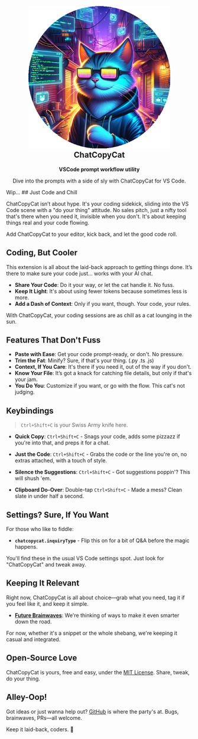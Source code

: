 <h2 align="center"><img src="images/out.png" height="384"><br>ChatCopyCat</h2>
<p align="center"><strong>VSCode prompt workflow utility </strong></p>


<p align="center">Dive into the prompts with a side of sly with ChatCopyCat for VS Code.</strong></p>
Wip...
## Just Code and Chill

ChatCopyCat isn’t about hype. It's your coding sidekick, sliding into the VS Code scene with a "do your thing" attitude. No sales pitch, just a nifty tool that's there when you need it, invisible when you don't. It's about keeping things real and your code flowing.

Add ChatCopyCat to your editor, kick back, and let the good code roll.

## Coding, But Cooler

This extension is all about the laid-back approach to getting things done. It’s there to make sure your code just... works with your AI chat.

- **Share Your Code**: Do it your way, or let the cat handle it. No fuss.
- **Keep It Light**: It's about using fewer tokens because sometimes less is more.
- **Add a Dash of Context**: Only if you want, though. Your code, your rules.

With ChatCopyCat, your coding sessions are as chill as a cat lounging in the sun.

## Features That Don't Fuss
- **Paste with Ease**: Get your code prompt-ready, or don't. No pressure.
- **Trim the Fat**: Minify? Sure, if that's your thing. (.py .ts .js)
- **Context, If You Care**: It's there if you need it, out of the way if you don't.
- **Know Your File**: It’s got a knack for catching file details, but only if that's your jam.
- **You Do You**: Customize if you want, or go with the flow. This cat's not judging.

## Keybindings
>`Ctrl+Shift+C` is your Swiss Army knife here.

- **Quick Copy**: `Ctrl+Shift+C` - Snags your code, adds some pizzazz if you're into that, and preps it for a chat.

- **Just the Code**: `Ctrl+Shift+C` - Grabs the code or the line you're on, no extras attached, with a touch of style.

- **Silence the Suggestions**: `Ctrl+Shift+C` - Got suggestions poppin'? This will shush 'em.

- **Clipboard Do-Over**: Double-tap `Ctrl+Shift+C` - Made a mess? Clean slate in under half a second.

## Settings? Sure, If You Want
For those who like to fiddle:

- **`chatcopycat.inquiryType`** - Flip this on for a bit of Q&A before the magic happens.

You'll find these in the usual VS Code settings spot. Just look for "ChatCopyCat" and tweak away.

## Keeping It Relevant
Right now, ChatCopyCat is all about choice—grab what you need, tag it if you feel like it, and keep it simple.

- **[Future Brainwaves](ROADMAP.md)**: We're thinking of ways to make it even smarter down the road.

For now, whether it's a snippet or the whole shebang, we're keeping it casual and integrated. 


## Open-Source Love
ChatCopyCat is yours, free and easy, under the [MIT License](LICENSE.md). Share, tweak, do your thing.

## Alley-Oop!
Got ideas or just wanna help out? [GitHub](https://github.com/jstenmark/ChatCopyCat) is where the party's at. Bugs, brainwaves, PRs—all welcome.

Keep it laid-back, coders. 🐾

